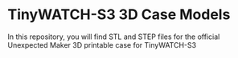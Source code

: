# TinyWATCH-S3 3D Case Models 

In this repository, you will find STL and STEP files for the official Unexpected Maker 3D printable case for TinyWATCH-S3

